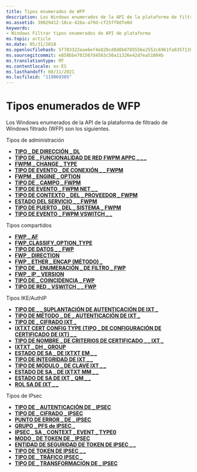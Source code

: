 ```yaml
---
title: Tipos enumerados de WFP
description: Los Windows enumerados de la API de la plataforma de filtrado de Windows filtrado (WFP) son los siguientes.
ms.assetid: 39029412-18ce-426a-a79d-cf25ff0dfe0d
keywords:
- Windows Filtrar tipos enumerados de API de plataforma
ms.topic: article
ms.date: 05/31/2018
ms.openlocfilehash: 5f703322eae6ef4e820cd8d8b0785556e2552c6961fa835f139e6fa150cf323f
ms.sourcegitcommit: e858bbe701567d4583c50a11326e42d7ea51804b
ms.translationtype: MT
ms.contentlocale: es-ES
ms.lasthandoff: 08/11/2021
ms.locfileid: "119069305"
---
```

# <a name="wfp-enumerated-types"></a>Tipos enumerados de WFP

Los Windows enumerados de la API de la plataforma de filtrado de Windows filtrado (WFP) son los siguientes.

Tipos de administración

-   [**TIPO \_ DE DIRECCIÓN \_ DL**](/windows/win32/api/fwpmtypes/ne-fwpmtypes-dl_address_type)
-   [**TIPO DE \_ FUNCIONALIDAD DE RED FWPM APPC \_ \_ \_**](/windows/desktop/api/Fwpmtypes/ne-fwpmtypes-fwpm_appc_network_capability_type)
-   [**FWPM \_ CHANGE \_ TYPE**](/windows/desktop/api/Fwpmtypes/ne-fwpmtypes-fwpm_change_type)
-   [**TIPO DE EVENTO \_ DE CONEXIÓN \_ \_ FWPM**](/windows/desktop/api/Fwpmtypes/ne-fwpmtypes-fwpm_connection_event_type)
-   [**FWPM \_ ENGINE \_ OPTION**](/windows/desktop/api/Fwpmtypes/ne-fwpmtypes-fwpm_engine_option)
-   [**TIPO DE \_ CAMPO \_ FWPM**](/windows/desktop/api/Fwpmtypes/ne-fwpmtypes-fwpm_field_type)
-   [**TIPO DE EVENTO \_ FWPM NET \_ \_**](/windows/desktop/api/Fwpmtypes/ne-fwpmtypes-fwpm_net_event_type)
-   [**TIPO DE CONTEXTO \_ DEL \_ PROVEEDOR \_ FWPM**](/windows/desktop/api/Fwpmtypes/ne-fwpmtypes-fwpm_provider_context_type)
-   [**ESTADO DEL SERVICIO \_ \_ FWPM**](/windows/desktop/api/Fwpmtypes/ne-fwpmtypes-fwpm_service_state)
-   [**TIPO DE PUERTO \_ DEL \_ SISTEMA \_ FWPM**](/windows/desktop/api/Fwpmtypes/ne-fwpmtypes-fwpm_system_port_type)
-   [**TIPO DE EVENTO \_ FWPM VSWITCH \_ \_**](/windows/desktop/api/Fwpmtypes/ne-fwpmtypes-fwpm_vswitch_event_type)

Tipos compartidos

-   [**FWP \_ AF**](/windows/win32/api/fwptypes/ne-fwptypes-fwp_af)
-   [**FWP_CLASSIFY_OPTION_TYPE**](/windows/win32/api/fwptypes/ne-fwptypes-fwp_classify_option_type)
-   [**TIPO DE DATOS \_ \_ FWP**](/windows/desktop/api/Fwptypes/ne-fwptypes-fwp_data_type)
-   [**FWP \_ DIRECTION**](/windows/desktop/api/Fwptypes/ne-fwptypes-fwp_direction)
-   [**FWP \_ ETHER \_ ENCAP (MÉTODO) \_**](/windows/win32/api/fwptypes/ne-fwptypes-fwp_ether_encap_method)
-   [**TIPO DE \_ ENUMERACIÓN \_ DE FILTRO \_ FWP**](/windows/desktop/api/Fwptypes/ne-fwptypes-fwp_filter_enum_type)
-   [**FWP \_ IP \_ VERSION**](/windows/desktop/api/Fwptypes/ne-fwptypes-fwp_ip_version)
-   [**TIPO DE \_ COINCIDENCIA \_ FWP**](/windows/desktop/api/Fwptypes/ne-fwptypes-fwp_match_type)
-   [**TIPO DE RED \_ VSWITCH \_ \_ FWP**](/windows/win32/api/fwptypes/ne-fwptypes-fwp_vswitch_network_type)

Tipos IKE/AuthIP

-   [**TIPO DE \_ \_ SUPLANTACIÓN DE AUTENTICACIÓN DE IXT \_**](/windows/desktop/api/Iketypes/ne-iketypes-ikeext_authentication_impersonation_type)
-   [**TIPO DE MÉTODO \_ DE \_ AUTENTICACIÓN DE IXT \_**](/windows/desktop/api/Iketypes/ne-iketypes-ikeext_authentication_method_type)
-   [**TIPO DE \_ CIFRADO IXT \_**](/windows/desktop/api/Iketypes/ne-iketypes-ikeext_cipher_type)
-   [**IXTXT CERT CONFIG TYPE (TIPO \_ DE CONFIGURACIÓN DE CERTIFICADO DE IXT) \_ \_**](/windows/desktop/api/Iketypes/ne-iketypes-ikeext_cert_config_type)
-   [**TIPO DE NOMBRE \_ DE CRITERIOS DE CERTIFICADO \_ \_ IXT \_**](/windows/win32/api/iketypes/ne-iketypes-ikeext_cert_criteria_name_type)
-   [**IXTXT \_ DH \_ GROUP**](/windows/desktop/api/Iketypes/ne-iketypes-ikeext_dh_group)
-   [**ESTADO DE SA \_ DE IXTXT EM \_ \_**](/windows/desktop/api/Iketypes/ne-iketypes-ikeext_em_sa_state)
-   [**TIPO DE INTEGRIDAD DE IXT \_ \_**](/windows/desktop/api/Iketypes/ne-iketypes-ikeext_integrity_type)
-   [**TIPO DE MÓDULO \_ DE CLAVE IXT \_ \_**](/windows/desktop/api/Iketypes/ne-iketypes-ikeext_key_module_type)
-   [**ESTADO DE SA \_ DE IXTXT MM \_ \_**](/windows/desktop/api/Iketypes/ne-iketypes-ikeext_mm_sa_state)
-   [**ESTADO DE SA DE IXT \_ QM \_ \_**](/windows/desktop/api/Iketypes/ne-iketypes-ikeext_qm_sa_state)
-   [**ROL SA DE IXT \_ \_**](/windows/desktop/api/Iketypes/ne-iketypes-ikeext_sa_role)

Tipos de IPsec

-   [**TIPO DE \_ AUTENTICACIÓN DE \_ IPSEC**](/windows/desktop/api/Ipsectypes/ne-ipsectypes-ipsec_auth_type)
-   [**TIPO DE \_ CIFRADO \_ IPSEC**](/windows/desktop/api/Ipsectypes/ne-ipsectypes-ipsec_cipher_type)
-   [**PUNTO DE ERROR \_ DE \_ IPSEC**](/windows/desktop/api/Ipsectypes/ne-ipsectypes-ipsec_failure_point)
-   [**GRUPO \_ PFS de IPSEC \_**](/windows/desktop/api/Ipsectypes/ne-ipsectypes-ipsec_pfs_group)
-   [**IPSEC \_ SA \_ CONTEXT \_ EVENT \_ TYPE0**](/windows/desktop/api/Ipsectypes/ne-ipsectypes-ipsec_sa_context_event_type0)
-   [**MODO \_ DE TOKEN DE \_ IPSEC**](/windows/desktop/api/Ipsectypes/ne-ipsectypes-ipsec_token_mode)
-   [**ENTIDAD DE SEGURIDAD DE TOKEN DE IPSEC \_ \_**](/windows/desktop/api/Ipsectypes/ne-ipsectypes-ipsec_token_principal)
-   [**TIPO DE TOKEN DE IPSEC \_ \_**](/windows/desktop/api/Ipsectypes/ne-ipsectypes-ipsec_token_type)
-   [**TIPO DE \_ TRÁFICO IPSEC \_**](/windows/desktop/api/Ipsectypes/ne-ipsectypes-ipsec_traffic_type)
-   [**TIPO DE \_ TRANSFORMACIÓN DE \_ IPSEC**](/windows/desktop/api/Ipsectypes/ne-ipsectypes-ipsec_transform_type)

 

 
